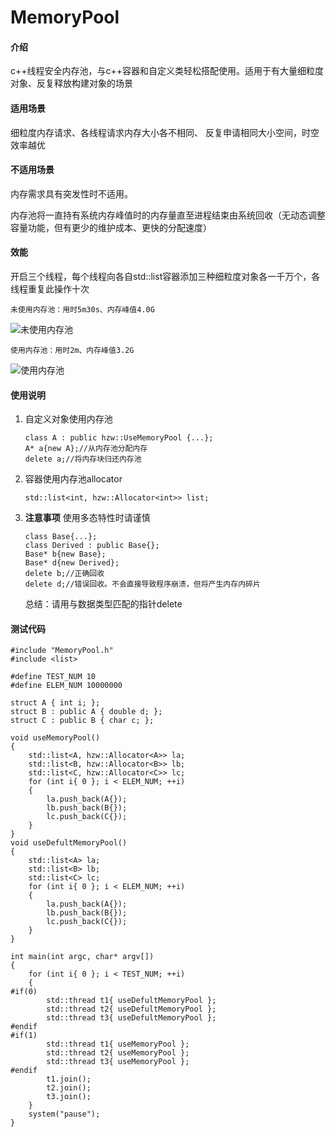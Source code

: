 # MemoryPool

#### 介绍
c++线程安全内存池，与c++容器和自定义类轻松搭配使用。适用于有大量细粒度对象、反复释放构建对象的场景

#### 适用场景
细粒度内存请求、各线程请求内存大小各不相同、 反复申请相同大小空间，时空效率越优

#### 不适用场景
内存需求具有突发性时不适用。

内存池将一直持有系统内存峰值时的内存量直至进程结束由系统回收（无动态调整容量功能，但有更少的维护成本、更快的分配速度）

#### 效能
开启三个线程，每个线程向各自std::list容器添加三种细粒度对象各一千万个，各线程重复此操作十次

`未使用内存池：用时5m30s、内存峰值4.0G`

![未使用内存池](https://images.gitee.com/uploads/images/2019/0601/175145_50271723_5038916.png "nouse.png")

`使用内存池：用时2m、内存峰值3.2G`

![使用内存池](https://images.gitee.com/uploads/images/2019/0601/175201_d5caf73b_5038916.png "use.png")

#### 使用说明
1. 自定义对象使用内存池
    ```
    class A : public hzw::UseMemoryPool {...};
    A* a{new A};//从内存池分配内存
    delete a;//将内存块归还内存池
    ```
2. 容器使用内存池allocator
    ```
    std::list<int, hzw::Allocator<int>> list;
    ```
3.  **注意事项** 
    使用多态特性时请谨慎
    ```
    class Base{...};
    class Derived : public Base{};
    Base* b{new Base};
    Base* d{new Derived};
    delete b;//正确回收
    delete d;//错误回收。不会直接导致程序崩溃，但将产生内存内碎片
    ```
    总结：请用与数据类型匹配的指针delete

#### 测试代码
```
#include "MemoryPool.h"
#include <list>

#define TEST_NUM 10
#define ELEM_NUM 10000000

struct A { int i; };
struct B : public A { double d; };
struct C : public B { char c; };

void useMemoryPool()
{
	std::list<A, hzw::Allocator<A>> la;
	std::list<B, hzw::Allocator<B>> lb;
	std::list<C, hzw::Allocator<C>> lc;
	for (int i{ 0 }; i < ELEM_NUM; ++i)
	{
		la.push_back(A{});
		lb.push_back(B{});
		lc.push_back(C{});
	}
}
void useDefultMemoryPool()
{
	std::list<A> la;
	std::list<B> lb;
	std::list<C> lc;
	for (int i{ 0 }; i < ELEM_NUM; ++i)
	{
		la.push_back(A{});
		lb.push_back(B{});
		lc.push_back(C{});
	}
}

int main(int argc, char* argv[])
{
	for (int i{ 0 }; i < TEST_NUM; ++i)
	{
#if(0)
		std::thread t1{ useDefultMemoryPool };
		std::thread t2{ useDefultMemoryPool };
		std::thread t3{ useDefultMemoryPool };
#endif
#if(1)
		std::thread t1{ useMemoryPool };
		std::thread t2{ useMemoryPool };
		std::thread t3{ useMemoryPool };
#endif
		t1.join();
		t2.join();
		t3.join();
	}
	system("pause");
}
```
